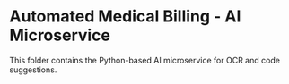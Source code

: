 # Automated Medical Billing - AI Microservice

This folder contains the Python-based AI microservice for OCR and code suggestions. 